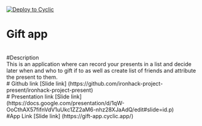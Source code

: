 [![Deploy to Cyclic](https://deploy.cyclic.sh/button.svg)](https://deploy.cyclic.sh/)
<br>
# Gift app
<br>
#Description
<br>
This is an application where can record your presents in a list and decide later when and who to gift if to as well as create list of friends and attribute the present to them.

<br>
# Github link
[Slide link] (https://github.com/ironhack-project-present/ironhack-project-present)
<br>
# Presentation link
[Slide link] (https://docs.google.com/presentation/d/1qW-OoCthAX57fifnVdV1uUkc1ZZ2aM6-nhz28XJaAdQ/edit#slide=id.p)
<br>
#App Link
[Slide link] (https://gift-app.cyclic.app/)